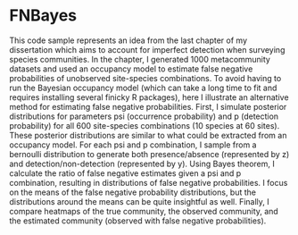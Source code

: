# FNBayes

This code sample represents an idea from the last chapter of my dissertation which aims to account for imperfect detection when surveying species communities. In the chapter, I generated 1000 metacommunity datasets and used an occupancy model to estimate false negative probabilities of unobserved site-species combinations. To avoid having to run the Bayesian occupancy model (which can take a long time to fit and requires installing several finicky R packages), here I illustrate an alternative method for estimating false negative probabilities. First, I simulate posterior distributions for parameters psi (occurrence probability) and p (detection probability) for all 600 site-species combinations (10 species at 60 sites). These posterior distributions are similar to what could be extracted from an occupancy model. For each psi and p combination, I sample from a bernoulli distribution to generate both presence/absence (represented by z) and detection/non-detection (represented by y). Using Bayes theorem, I calculate the ratio of false negative estimates given a psi and p combination, resulting in distributions of false negative probabilities. I focus on the means of the false negative probability distributions, but the distributions around the means can be quite insightful as well. Finally, I compare heatmaps of the true community, the observed community, and the estimated community (observed with false negative probabilities).
